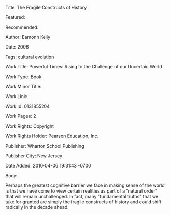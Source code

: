 Title: The Fragile Constructs of History

Featured: 

Recommended: 

Author: Eamonn Kelly

Date: 2006

Tags: cultural evolution

Work Title: Powerful Times: Rising to the Challenge of our Uncertain World

Work Type: Book

Work Minor Title:  

Work Link: 

Work Id:  0131855204

Work Pages:  2

Work Rights:  Copyright

Work Rights Holder:  Pearson Education, Inc.

Publisher:  Wharton School Publishing

Publisher City:  New Jersey

Date Added: 2010-04-06 19:31:43 -0700

Body:

Perhaps the greatest cognitive barrier we face in making sense of the world is that we have come to view certain realities as part of a "natural order" that will remain unchallenged. In fact, many "fundamental truths" that we take for granted are simply the fragile constructs of history and could shift radically in the decade ahead.


